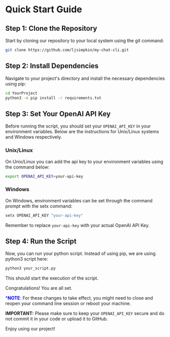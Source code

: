 # Quick Start Guide

## Step 1: Clone the Repository
Start by cloning our repository to your local system using the git command:

```sh
git clone https://github.com/ljsimpkin/my-chat-cli.git
```

## Step 2: Install Dependencies
Navigate to your project's directory and install the necessary dependencies using pip:

```sh
cd YourProject
python3 -m pip install -r requirements.txt
```

## Step 3: Set Your OpenAI API Key
Before running the script, you should set your `OPENAI_API_KEY` in your environment variables. Below are the instructions for Unix/Linux systems and Windows respectively.

### Unix/Linux
On Unix/Linux you can add the api key to your environment variables using the command below:
```sh
export OPENAI_API_KEY=your-api-key
```

### Windows
On Windows, environment variables can be set through the command prompt with the setx command:
```sh
setx OPENAI_API_KEY "your-api-key"
```

Remember to replace `your-api-key` with your actual OpenAI API Key.

## Step 4: Run the Script
Now, you can run your python script. Instead of using pip, we are using python3 script here:

```sh
python3 your_script.py
```
This should start the execution of the script.

Congratulations! You are all set.

<span style="color:blue">*__NOTE__:</span> For these changes to take effect, you might need to close and reopen your command line session or reboot your machine.

__IMPORTANT:__ Please make sure to keep your `OPENAI_API_KEY` secure and do not commit it in your code or upload it to GitHub. 

Enjoy using our project!